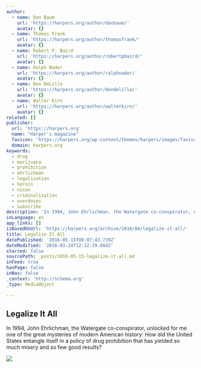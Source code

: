 ```yaml
---
author:
  - name: Dan Baum
    url: 'https://harpers.org/author/danbaum/'
    avatar: {}
  - name: Thomas Frank
    url: 'https://harpers.org/author/thomasfrank/'
    avatar: {}
  - name: Robert P. Baird
    url: 'https://harpers.org/author/robertpbaird/'
    avatar: {}
  - name: Ralph Nader
    url: 'https://harpers.org/author/ralphnader/'
    avatar: {}
  - name: Don DeLillo
    url: 'https://harpers.org/author/dondelillo/'
    avatar: {}
  - name: Walter Kirn
    url: 'https://harpers.org/author/walterkirn/'
    avatar: {}
related: []
publisher:
  url: 'https://harpers.org'
  name: "Harper's magazine"
  favicon: 'https://harpers.org/wp-content/themes/harpers/images/favicon.ico'
  domain: harpers.org
keywords:
  - drug
  - marijuana
  - prohibition
  - ehrlichman
  - legalization
  - heroin
  - nixon
  - criminalization
  - overdoses
  - subscribe
description: 'In 1994, John Ehrlichman, the Watergate co-conspirator, unlocked for me one of the great mysteries of modern American history: How did the United States entangle itself in a policy of drug prohibition that has yielded so much misery and so few good results?'
inLanguage: en
app_links: []
isBasedOnUrl: 'https://harpers.org/archive/2016/04/legalize-it-all/'
title: Legalize It All
datePublished: '2016-05-15T08:07:43.739Z'
dateModified: '2016-03-24T12:12:29.884Z'
starred: false
sourcePath: _posts/2016-05-15-legalize-it-all.md
inFeed: true
hasPage: false
inNav: false
_context: 'http://schema.org'
_type: MediaObject

---
```

<article style=""><h1>Legalize It All</h1><p>In 1994, John Ehrlichman, the Watergate co-conspirator, unlocked for me one of the great mysteries of modern American history: How did the United States entangle itself in a policy of drug prohibition that has yielded so much misery and so few good results?</p><img src="http://harpers.org/wp-content/uploads/2016/04/HarpersWeb-Cover-201604-302x410_black.png" /></article>